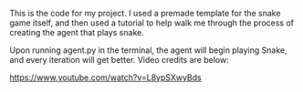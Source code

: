This is the code for my project. I used a premade template for the snake game itself, and then used a tutorial to help walk me through the process of creating the agent that plays snake.

Upon running agent.py in the terminal, the agent will begin playing Snake, and every iteration will get better. Video credits are below:

https://www.youtube.com/watch?v=L8ypSXwyBds
